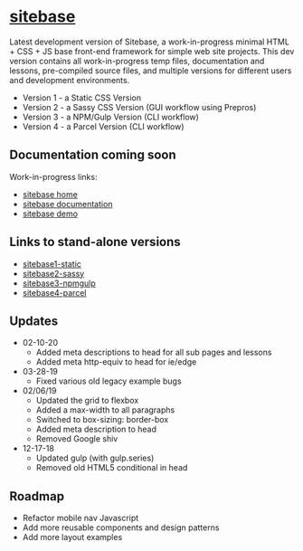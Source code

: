 # [sitebase](https://kccnma.github.io/sitebase/ "Sitebase Demo")

Latest development version of Sitebase, a work-in-progress minimal HTML + CSS + JS base front-end framework for simple web site projects. This dev version contains all work-in-progress temp files, documentation and lessons, pre-compiled source files, and multiple versions for different users and development environments.

- Version 1 - a Static CSS Version
- Version 2 - a Sassy CSS Version (GUI workflow using Prepros)
- Version 3 - a NPM/Gulp Version (CLI workflow)
- Version 4 - a Parcel Version (CLI workflow)

## Documentation coming soon

Work-in-progress links:

- [sitebase home](https://kccnma.github.io/sitebase/ "Sitebase Home")
- [sitebase documentation](https://kccnma.github.io/sitebase/documentation.html "Sitebase Docs (incomplete)")
- [sitebase demo](https://kccnma.github.io/sitebase/versions/sitebase1/ "Sitebase Home")

## Links to stand-alone versions

- [sitebase1-static](https://github.com/kccnma/sitebase1-static)
- [sitebase2-sassy](https://github.com/kccnma/sitebase2-sassy)
- [sitebase3-npmgulp](https://github.com/kccnma/sitebase3-npmgulp)
- [sitebase4-parcel](https://github.com/kccnma/sitebase4-parcel)

## Updates

- 02-10-20
  - Added meta descriptions to head for all sub pages and lessons
  - Added meta http-equiv to head for ie/edge
- 03-28-19
  - Fixed various old legacy example bugs
- 02/06/19
  - Updated the grid to flexbox
  - Added a max-width to all paragraphs
  - Switched to box-sizing: border-box
  - Added meta description to head
  - Removed Google shiv
- 12-17-18
  - Updated gulp (with gulp.series)
  - Removed old HTML5 conditional in head

## Roadmap

- Refactor mobile nav Javascript
- Add more reusable components and design patterns
- Add more layout examples
